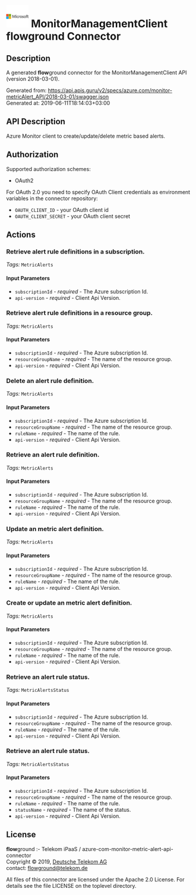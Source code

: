 # ![LOGO](logo.png) MonitorManagementClient **flow**ground Connector

## Description

A generated **flow**ground connector for the MonitorManagementClient API (version 2018-03-01).

Generated from: https://api.apis.guru/v2/specs/azure.com/monitor-metricAlert_API/2018-03-01/swagger.json<br/>
Generated at: 2019-06-11T18:14:03+03:00

## API Description

Azure Monitor client to create/update/delete metric based alerts.

## Authorization

Supported authorization schemes:
- OAuth2

For OAuth 2.0 you need to specify OAuth Client credentials as environment variables in the connector repository:
* `OAUTH_CLIENT_ID` - your OAuth client id
* `OAUTH_CLIENT_SECRET` - your OAuth client secret

## Actions

### Retrieve alert rule definitions in a subscription.

*Tags:* `MetricAlerts`

#### Input Parameters
* `subscriptionId` - _required_ - The Azure subscription Id.
* `api-version` - _required_ - Client Api Version.

### Retrieve alert rule definitions in a resource group.

*Tags:* `MetricAlerts`

#### Input Parameters
* `subscriptionId` - _required_ - The Azure subscription Id.
* `resourceGroupName` - _required_ - The name of the resource group.
* `api-version` - _required_ - Client Api Version.

### Delete an alert rule definition.

*Tags:* `MetricAlerts`

#### Input Parameters
* `subscriptionId` - _required_ - The Azure subscription Id.
* `resourceGroupName` - _required_ - The name of the resource group.
* `ruleName` - _required_ - The name of the rule.
* `api-version` - _required_ - Client Api Version.

### Retrieve an alert rule definition.

*Tags:* `MetricAlerts`

#### Input Parameters
* `subscriptionId` - _required_ - The Azure subscription Id.
* `resourceGroupName` - _required_ - The name of the resource group.
* `ruleName` - _required_ - The name of the rule.
* `api-version` - _required_ - Client Api Version.

### Update an metric alert definition.

*Tags:* `MetricAlerts`

#### Input Parameters
* `subscriptionId` - _required_ - The Azure subscription Id.
* `resourceGroupName` - _required_ - The name of the resource group.
* `ruleName` - _required_ - The name of the rule.
* `api-version` - _required_ - Client Api Version.

### Create or update an metric alert definition.

*Tags:* `MetricAlerts`

#### Input Parameters
* `subscriptionId` - _required_ - The Azure subscription Id.
* `resourceGroupName` - _required_ - The name of the resource group.
* `ruleName` - _required_ - The name of the rule.
* `api-version` - _required_ - Client Api Version.

### Retrieve an alert rule status.

*Tags:* `MetricAlertsStatus`

#### Input Parameters
* `subscriptionId` - _required_ - The Azure subscription Id.
* `resourceGroupName` - _required_ - The name of the resource group.
* `ruleName` - _required_ - The name of the rule.
* `api-version` - _required_ - Client Api Version.

### Retrieve an alert rule status.

*Tags:* `MetricAlertsStatus`

#### Input Parameters
* `subscriptionId` - _required_ - The Azure subscription Id.
* `resourceGroupName` - _required_ - The name of the resource group.
* `ruleName` - _required_ - The name of the rule.
* `statusName` - _required_ - The name of the status.
* `api-version` - _required_ - Client Api Version.

## License

**flow**ground :- Telekom iPaaS / azure-com-monitor-metric-alert-api-connector<br/>
Copyright © 2019, [Deutsche Telekom AG](https://www.telekom.de)<br/>
contact: flowground@telekom.de

All files of this connector are licensed under the Apache 2.0 License. For details
see the file LICENSE on the toplevel directory.
